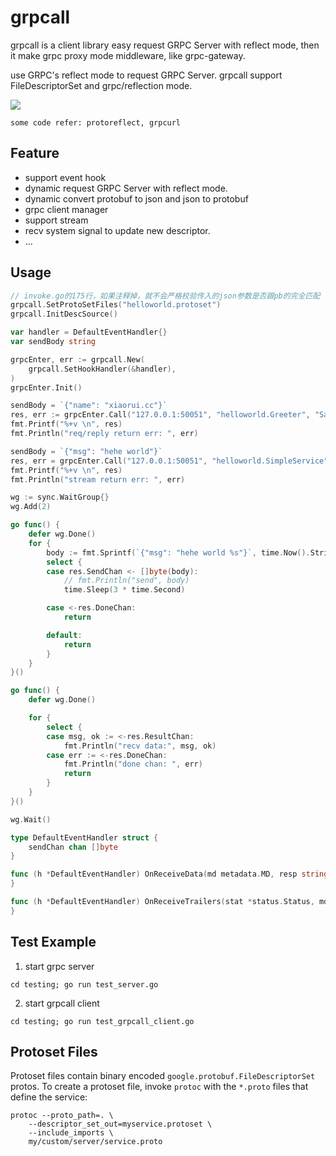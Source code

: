 # grpcall

grpcall is a client library easy request GRPC Server with reflect mode, then it make grpc proxy mode middleware, like grpc-gateway.

use GRPC's reflect mode to request GRPC Server. grpcall support FileDescriptorSet and grpc/reflection mode.

![](design.jpg)

`some code refer: protoreflect, grpcurl`

## Feature

* support event hook
* dynamic request GRPC Server with reflect mode. 
* dynamic convert protobuf to json and json to protobuf
* grpc client manager
* support stream
* recv system signal to update new descriptor.
* ...

## Usage

```go
// invoke.go的175行，如果注释掉，就不会严格校验传入的json参数是否跟pb的完全匹配
grpcall.SetProtoSetFiles("helloworld.protoset")
grpcall.InitDescSource()

var handler = DefaultEventHandler{}
var sendBody string

grpcEnter, err := grpcall.New(
    grpcall.SetHookHandler(&handler),
)
grpcEnter.Init()

sendBody = `{"name": "xiaorui.cc"}`
res, err := grpcEnter.Call("127.0.0.1:50051", "helloworld.Greeter", "SayHello", sendBody)
fmt.Printf("%+v \n", res)
fmt.Println("req/reply return err: ", err)

sendBody = `{"msg": "hehe world"}`
res, err = grpcEnter.Call("127.0.0.1:50051", "helloworld.SimpleService", "SimpleRPC", sendBody)
fmt.Printf("%+v \n", res)
fmt.Println("stream return err: ", err)

wg := sync.WaitGroup{}
wg.Add(2)

go func() {
    defer wg.Done()
    for {
        body := fmt.Sprintf(`{"msg": "hehe world %s"}`, time.Now().String())
        select {
        case res.SendChan <- []byte(body):
            // fmt.Println("send", body)
            time.Sleep(3 * time.Second)

        case <-res.DoneChan:
            return

        default:
            return
        }
    }
}()

go func() {
    defer wg.Done()

    for {
        select {
        case msg, ok := <-res.ResultChan:
            fmt.Println("recv data:", msg, ok)
        case err := <-res.DoneChan:
            fmt.Println("done chan: ", err)
            return
        }
    }
}()

wg.Wait()

type DefaultEventHandler struct {
    sendChan chan []byte
}

func (h *DefaultEventHandler) OnReceiveData(md metadata.MD, resp string, respErr error) {
}

func (h *DefaultEventHandler) OnReceiveTrailers(stat *status.Status, md metadata.MD) {
}
```

## Test Example

1. start grpc server

```
cd testing; go run test_server.go
```

2. start grpcall client

```
cd testing; go run test_grpcall_client.go
```

## Protoset Files

Protoset files contain binary encoded `google.protobuf.FileDescriptorSet` protos. To create
a protoset file, invoke `protoc` with the `*.proto` files that define the service:

```shell
protoc --proto_path=. \
    --descriptor_set_out=myservice.protoset \
    --include_imports \
    my/custom/server/service.proto
```
